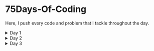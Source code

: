 # 75Days-Of-Coding
Here, I push every code and problem that I tackle throughout the day.
<details>
  <summary>Day 1</summary>
  <h4>Binary Search: <a href="https://github.com/gedamsubhash/75Days-Of-Coding/tree/main/Data%20Structures/Searching">Link to the folder</a></h4>
  <ul>
    <li>Agnostic Binary Search</li>
    <li>Rotated Binary Search</li>
  </ul>
</details>
<details>
  <summary>Day 2</summary>
  <h4>Recursions: <a href="https://github.com/gedamsubhash/75Days-Of-Coding/tree/main/Data%20Structures/Recursion">Link to the folder</a></h4>
  <ul>
    <li>Reversing a given number</li>
    <li>Implementing Basic Patterns</li>
    <li>Bubble sort and Selection sort</li>
  </ul>
</details>
<details>
  <summary>Day 3</summary>
  <h4>Intermediate Topics related to Recursions</h4>
  <ul>
    <li>Generating all possible subset of a given array (Java)</li>
    <li>Generating all possible subsequence of a given array (Java)</li>
    <li>Implementation of Merge Sort and Quick Sort</li>
  </ul>
</details>